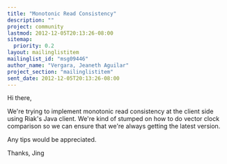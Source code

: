 ```yaml
---
title: "Monotonic Read Consistency"
description: ""
project: community
lastmod: 2012-12-05T20:13:26-08:00
sitemap:
  priority: 0.2
layout: mailinglistitem
mailinglist_id: "msg09446"
author_name: "Vergara, Jeaneth Aguilar"
project_section: "mailinglistitem"
sent_date: 2012-12-05T20:13:26-08:00
---
```



Hi there,

We're trying to implement monotonic read consistency at the client side using 
Riak's Java client. We're kind of stumped on how to do vector clock comparison 
so we can ensure that we're always getting the latest version.

Any tips would be appreciated.

Thanks,
Jing
